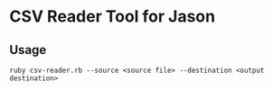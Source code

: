 # CSV Reader Tool for Jason  

## Usage  

`ruby csv-reader.rb --source <source file> --destination <output destination>`  

